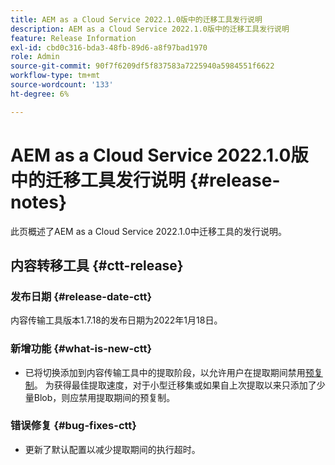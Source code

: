 ```yaml
---
title: AEM as a Cloud Service 2022.1.0版中的迁移工具发行说明
description: AEM as a Cloud Service 2022.1.0版中的迁移工具发行说明
feature: Release Information
exl-id: cbd0c316-bda3-48fb-89d6-a8f97bad1970
role: Admin
source-git-commit: 90f7f6209df5f837583a7225940a5984551f6622
workflow-type: tm+mt
source-wordcount: '133'
ht-degree: 6%

---
```


# AEM as a Cloud Service 2022.1.0版中的迁移工具发行说明 {#release-notes}

此页概述了AEM as a Cloud Service 2022.1.0中迁移工具的发行说明。

## 内容转移工具 {#ctt-release}

### 发布日期 {#release-date-ctt}

内容传输工具版本1.7.18的发布日期为2022年1月18日。

### 新增功能 {#what-is-new-ctt}

* 已将切换添加到内容传输工具中的提取阶段，以允许用户在提取期间禁用[预复制](https://experienceleague.adobe.com/docs/experience-manager-cloud-service/moving/cloud-migration/content-transfer-tool/handling-large-content-repositories.html)。 为获得最佳提取速度，对于小型迁移集或如果自上次提取以来只添加了少量Blob，则应禁用提取期间的预复制。

### 错误修复 {#bug-fixes-ctt}

* 更新了默认配置以减少提取期间的执行超时。
